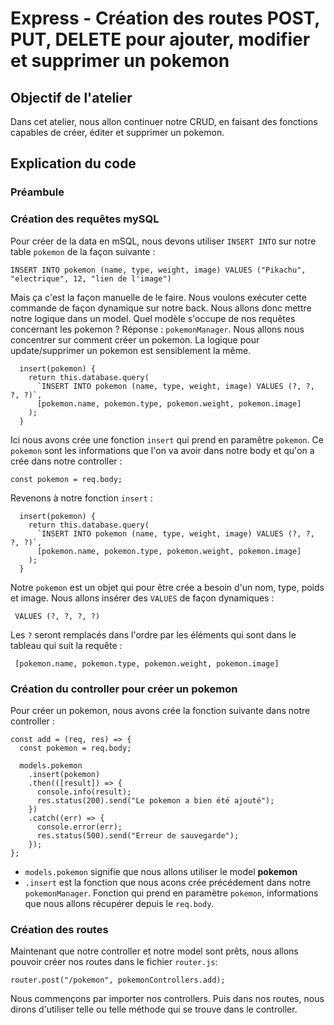 # Express - Création des routes POST, PUT, DELETE pour ajouter, modifier et supprimer un pokemon

## Objectif de l'atelier

Dans cet atelier, nous allon continuer notre CRUD, en faisant des fonctions capables de créer, éditer et supprimer un pokemon.

## Explication du code

### Préambule

### Création des requêtes mySQL

Pour créer de la data en mSQL, nous devons utiliser `INSERT INTO` sur notre table `pokemon` de la façon suivante :
```
INSERT INTO pokemon (name, type, weight, image) VALUES ("Pikachu", "electrique", 12, "lien de l'image")
```

Mais ça c'est la façon manuelle de le faire. Nous voulons exécuter cette commande de façon dynamique sur notre back. Nous allons donc mettre notre logique dans un model.
Quel modèle s'occupe de nos requêtes concernant les pokemon ? Réponse : `pokemonManager`. Nous allons nous concentrer sur comment créer un pokemon. La logique pour update/supprimer un pokemon est sensiblement la même.

```
  insert(pokemon) {
    return this.database.query(
      `INSERT INTO pokemon (name, type, weight, image) VALUES (?, ?, ?, ?)`,
      [pokemon.name, pokemon.type, pokemon.weight, pokemon.image]
    );
  }
```

Ici nous avons crée une fonction `insert` qui prend en paramêtre `pokemon`. Ce `pokemon` sont les informations que l'on va avoir dans notre body et qu'on a crée dans notre controller :

```
const pokemon = req.body;
```

Revenons à notre fonction `insert` :

```
  insert(pokemon) {
    return this.database.query(
      `INSERT INTO pokemon (name, type, weight, image) VALUES (?, ?, ?, ?)`,
      [pokemon.name, pokemon.type, pokemon.weight, pokemon.image]
    );
  }
```

Notre `pokemon` est un objet qui pour être crée a besoin d'un nom, type, poids et image. Nous allons insérer des `VALUES` de façon dynamiques :

```
 VALUES (?, ?, ?, ?)
```

Les `?` seront remplacés dans l'ordre par les éléments qui sont dans le tableau qui suit la requête :

```
 [pokemon.name, pokemon.type, pokemon.weight, pokemon.image]
```

### Création du controller pour créer un pokemon
Pour créer un pokemon, nous avons crée la fonction suivante dans notre controller :

```
const add = (req, res) => {
  const pokemon = req.body;

  models.pokemon
    .insert(pokemon)
    .then(([result]) => {
      console.info(result);
      res.status(200).send("Le pokemon a bien été ajouté");
    })
    .catch((err) => {
      console.error(err);
      res.status(500).send("Erreur de sauvegarde");
    });
};
```

- `models.pokemon` signifie que nous allons utiliser le model **pokemon**
- `.insert` est la fonction que nous acons crée précédement dans notre `pokemonManager`. Fonction qui prend en paramètre `pokemon`, informations que nous allons récupérer depuis le `req.body`.

### Création des routes

Maintenant que notre controller et notre model sont prêts, nous allons pouvoir créer nos routes dans le fichier `router.js`:

```
router.post("/pokemon", pokemonControllers.add);
```

Nous commençons par importer nos controllers. Puis dans nos routes, nous dirons d'utiliser telle ou telle méthode qui se trouve dans le controller.
